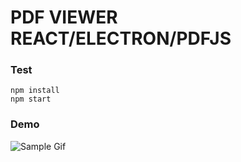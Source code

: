 # PDF VIEWER REACT/ELECTRON/PDFJS


### Test

```
npm install
npm start
```


### Demo 

  ![Sample Gif](https://yagoubigithub.github.io/images2/pdf-viewer-electron-react/pdf-viewer-electron-react.gif)

